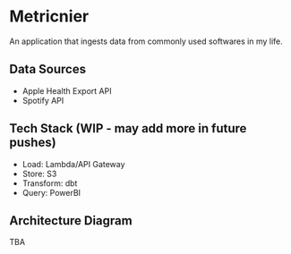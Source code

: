 # Metricnier

An application that ingests data from commonly used softwares in my life.

## Data Sources
- Apple Health Export API
- Spotify API

## Tech Stack (WIP - may add more in future pushes)
- Load: Lambda/API Gateway
- Store: S3
- Transform: dbt
- Query: PowerBI

## Architecture Diagram
TBA
